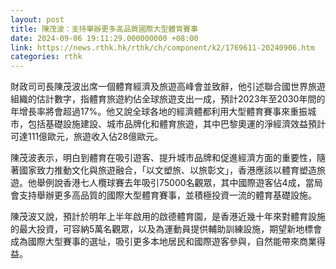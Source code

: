 ```yaml
---
layout: post
title: 陳茂波：支持舉辦更多高品質國際大型體育賽事
date: 2024-09-06 19:11:29.000000000 +08:00
link: https://news.rthk.hk/rthk/ch/component/k2/1769611-20240906.htm
categories: rthk
---
```


財政司司長陳茂波出席一個體育經濟及旅遊高峰會並致辭，他引述聯合國世界旅遊組織的估計數字，指體育旅遊約佔全球旅遊支出一成，預計2023年至2030年間的年增長率將會超過17%。他又說全球各地的經濟體都利用大型體育賽事來重振城市，包括基礎設施建設、城市品牌化和體育旅遊，其中巴黎奧運的淨經濟效益預計可達111億歐元，旅遊收入佔28億歐元。

陳茂波表示，明白到體育在吸引遊客、提升城市品牌和促進經濟方面的重要性，隨著國家致力推動文化與旅遊融合，「以文塑旅、以旅彰文」，香港應該以體育塑造旅遊。他舉例說香港七人欖球賽去年吸引75000名觀眾，其中國際遊客佔4成，當局會支持舉辦更多高品質的國際大型體育賽事，並積極投資一流的體育基礎設施。

陳茂波又說，預計於明年上半年啟用的啟德體育園，是香港近幾十年來對體育設施的最大投資，可容納5萬名觀眾，以及為運動員提供輔助訓練設施，期望新地標會成為國際大型賽事的選址，吸引更多本地居民和國際遊客參與，自然能帶來商業得益。
